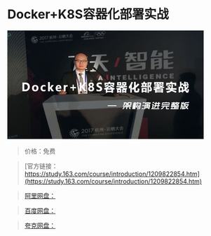 # Docker+K8S容器化部署实战

![img](../../../assets/study163/free/a8a91659dd6946c992111da149324aea.jpg)

> 价格：免费

> [官方链接：https://study.163.com/course/introduction/1209822854.htm](https://study.163.com/course/introduction/1209822854.htm)

> [阿里网盘：]()

> [百度网盘：]()

> [夸克网盘：]()
